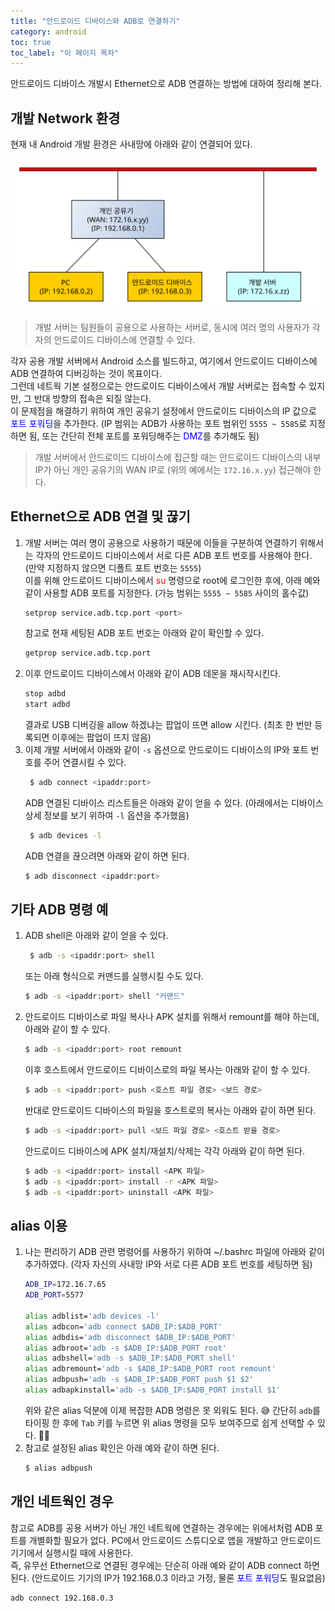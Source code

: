 ```yaml
---
title: "안드로이드 디바이스와 ADB로 연결하기"
category: android
toc: true
toc_label: "이 페이지 목차"
---
```


안드로이드 디바이스 개발시 Ethernet으로 ADB 연결하는 방법에 대하여 정리해 본다.

## 개발 Network 환경
현재 내 Android 개발 환경은 사내망에 아래와 같이 연결되어 있다.
<p><img src="/assets/images/android_ethernet_diagram.svg"></p>

> 개발 서버는 팀원들이 공용으로 사용하는 서버로, 동시에 여러 명의 사용자가 각자의 안드로이드 디바이스에 연결할 수 있다.

각자 공용 개발 서버에서 Android 소스를 빌드하고, 여기에서 안드로이드 디바이스에 ADB 연결하여 디버깅하는 것이 목표이다.  
그런데 네트웍 기본 설정으로는 안드로이드 디바이스에서 개발 서버로는 접속할 수 있지만, 그 반대 방향의 접속은 되질 않는다.  
이 문제점을 해결하기 위하여 개인 공유기 설정에서 안드로이드 디바이스의 IP 값으로 <span style="color:blue">포트 포워딩</span>을 추가한다. (IP 범위는 ADB가 사용하는 포트 범위인 `5555 ~ 5585`로 지정하면 됨, 또는 간단히 전체 포트를 포워딩해주는 <span style="color:blue">DMZ</span>를 추가해도 됨)  
> 개발 서버에서 안드로이드 디바이스에 접근할 때는 안드로이드 디바이스의 내부 IP가 아닌 개인 공유기의 WAN IP로 (위의 예에서는 `172.16.x.yy`) 접근해야 한다.

## Ethernet으로 ADB 연결 및 끊기
1. 개발 서버는 여러 명이 공용으로 사용하기 때문에 이들을 구분하여 연결하기 위해서는 각자의 안드로이드 디바이스에서 서로 다른 ADB 포트 번호를 사용해야 한다. (만약 지정하지 않으면 디폴트 포트 번호는 `5555`)  
이를 위해 안드로이드 디바이스에서 <span style="color:red">su</span> 명령으로 root에 로그인한 후에, 아래 예와 같이 사용할 ADB 포트를 지정한다. (가능 범위는 `5555 ~ 5585` 사이의 홀수값)
   ```sh
   setprop service.adb.tcp.port <port>
   ```
   참고로 현재 세팅된 ADB 포트 번호는 아래와 같이 확인할 수 있다.
   ```sh
   getprop service.adb.tcp.port
   ```
1. 이후 안드로이드 디바이스에서 아래와 같이 ADB 데몬을 재시작시킨다.
   ```sh   
   stop adbd
   start adbd
   ```
   결과로 USB 디버깅을 allow 하겠냐는 팝업이 뜨면 allow 시킨다. (최초 한 번만 등록되면 이후에는 팝업이 뜨지 않음)
1. 이제 개발 서버에서 아래와 같이 `-s` 옵션으로 안드로이드 디바이스의 IP와 포트 번호를 주어 연결시킬 수 있다.
   ```sh
	$ adb connect <ipaddr:port>
   ```
   ADB 연결된 디바이스 리스트들은 아래와 같이 얻을 수 있다. (아래에서는 디바이스 상세 정보를 보기 위하여 `-l` 옵션을 추가했음)
   ```sh
	$ adb devices -l
	```
   ADB 연결을 끊으려면 아래와 같이 하면 된다.
   ```sh
   $ adb disconnect <ipaddr:port>
   ```

## 기타 ADB 명령 예
1. ADB shell은 아래와 같이 얻을 수 있다.
   ```sh
	$ adb -s <ipaddr:port> shell
   ```
   또는 아래 형식으로 커맨드를 실행시킬 수도 있다.
   ```sh
   $ adb -s <ipaddr:port> shell "커맨드"
   ```
1. 안드로이드 디바이스로 파일 복사나 APK 설치를 위해서 remount를 해야 하는데, 아래와 같이 할 수 있다.
   ```sh
   $ adb -s <ipaddr:port> root remount   
   ```
   이후 호스트에서 안드로이드 디바이스로의 파일 복사는 아래와 같이 할 수 있다.
   ```sh
   $ adb -s <ipaddr:port> push <호스트 파일 경로> <보드 경로>
   ```
   반대로 안드로이드 디바이스의 파일을 호스트로의 복사는 아래와 같이 하면 된다.
   ```sh
   $ adb -s <ipaddr:port> pull <보드 파일 경로> <호스트 받을 경로>
   ```
   안드로이드 디바이스에 APK 설치/재설치/삭제는 각각 아래와 같이 하면 된다.
   ```sh
   $ adb -s <ipaddr:port> install <APK 파일>
   $ adb -s <ipaddr:port> install -r <APK 파일>
   $ adb -s <ipaddr:port> uninstall <APK 파일>
   ```

## alias 이용
1. 나는 편리하기 ADB 관련 명령어를 사용하기 위하여 ~/.bashrc 파일에 아래와 같이 추가하였다. (각자 자신의 사내망 IP와 서로 다른 ADB 포트 번호를 세팅하면 됨)
   ```sh
   ADB_IP=172.16.7.65
   ADB_PORT=5577
   
   alias adblist='adb devices -l'
   alias adbcon='adb connect $ADB_IP:$ADB_PORT'
   alias adbdis='adb disconnect $ADB_IP:$ADB_PORT'
   alias adbroot='adb -s $ADB_IP:$ADB_PORT root'
   alias adbshell='adb -s $ADB_IP:$ADB_PORT shell'
   alias adbremount='adb -s $ADB_IP:$ADB_PORT root remount'
   alias adbpush='adb -s $ADB_IP:$ADB_PORT push $1 $2'
   alias adbapkinstall='adb -s $ADB_IP:$ADB_PORT install $1'
   ```
   위와 같은 alias 덕분에 이제 복잡한 ADB 명령은 못 외워도 된다. 😅 간단히 `adb`를 타이핑 한 후에 `Tab` 키를 누르면 위 alias 명령을 모두 보여주므로 쉽게 선택할 수 있다. 👍🏻
1. 참고로 설정된 alias 확인은 아래 예와 같이 하면 된다.
   ```sh
   $ alias adbpush
   ```

## 개인 네트웍인 경우
참고로 ADB를 공용 서버가 아닌 개인 네트웍에 연결하는 경우에는 위에서처럼 ADB 포트를 개별화할 필요가 없다. PC에서 안드로이드 스튜디오로 앱을 개발하고 안드로이드 기기에서 실행시킬 때에 사용한다.  
즉, 유무선 Ethernet으로 연결된 경우에는 단순히 아래 예와 같이 ADB connect 하면 된다. (안드로이드 기기의 IP가 192.168.0.3 이라고 가정, 물론 <span style="color:blue">포트 포워딩</span>도 필요없음)
```sh
adb connect 192.168.0.3
```
